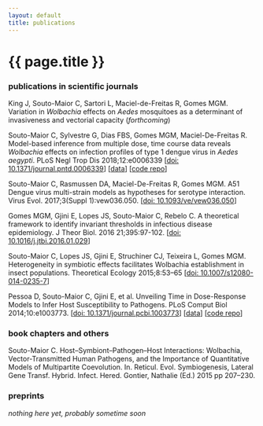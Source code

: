 ```yaml
---
layout: default
title: publications
---
```

{{ page.title }}
================

### publications in scientific journals

King J, Souto-Maior C, Sartori L, Maciel-de-Freitas R, Gomes MGM.
Variation in _Wolbachia_ effects on _Aedes_ mosquitoes as a determinant of invasiveness and vectorial capacity (_forthcoming_)
<!-- [doi: 10.1371/](https://doi.org/) -->

Souto-Maior C, Sylvestre G, Dias FBS, Gomes MGM, Maciel-De-Freitas R.
Model-based inference from multiple dose, time course data reveals _Wolbachia_ effects on infection profiles of type 1 dengue virus in _Aedes aegypti_.
PLoS Negl Trop Dis 2018;12:e0006339
[[doi: 10.1371/journal.pntd.0006339](https://doi.org/10.1371/journal.pntd.0006339)]
[[data](https://zenodo.org/record/1187178#.Wrudv5PwYTQ)]
[[code repo](https://github.com/caesoma/model-based-inference-denv1-wmel-aegypti/)]

Souto-Maior C, Rasmussen DA,  Maciel-De-Freitas R, Gomes MGM.
A51 Dengue virus multi-strain models as hypotheses for serotype interaction.
Virus Evol. 2017;3(Suppl 1):vew036.050. [[doi: 10.1093/ve/vew036.050](https://doi.org/10.1093/ve/vew036.050)]


Gomes MGM, Gjini E, Lopes JS, Souto-Maior C, Rebelo C.
A theoretical framework to identify invariant thresholds in infectious disease epidemiology.
J Theor Biol. 2016 21;395:97-102. [[doi: 10.1016/j.jtbi.2016.01.029](https://dx.doi.org/10.1016/j.jtbi.2016.01.029)]


Souto-Maior C, Lopes JS, Gjini E, Struchiner CJ, Teixeira L, Gomes MGM.
Heterogeneity in symbiotic effects facilitates Wolbachia establishment in insect populations.
Theoretical Ecology 2015;8:53–65 [[doi:  10.1007/s12080-014-0235-7](https://dx.doi.org/10.1007/s12080-014-0235-7)]

Pessoa D, Souto-Maior C, Gjini E, et al.
Unveiling Time in Dose-Response Models to Infer Host Susceptibility to Pathogens.
PLoS Comput Biol 2014;10:e1003773. [[doi: 10.1371/journal.pcbi.1003773](https://dx.doi.org/10.1371/journal.pcbi.1003773)]
[[data](https://doi.org/10.1371/journal.pcbi.1003773.s001)]
[[code repo](https://github.com/dpessoaIGC/Dose-Invariant_Susceptibility_Estimator)]

### book chapters and others
Souto-Maior C.
Host–Symbiont–Pathogen–Host Interactions: Wolbachia, Vector-Transmitted Human Pathogens, and the Importance of Quantitative Models of Multipartite Coevolution.
In. Reticul. Evol. Symbiogenesis, Lateral Gene Transf. Hybrid. Infect. Hered. Gontier, Nathalie (Ed.) 2015 pp 207–230.


### preprints
_nothing here yet, probably sometime soon_
